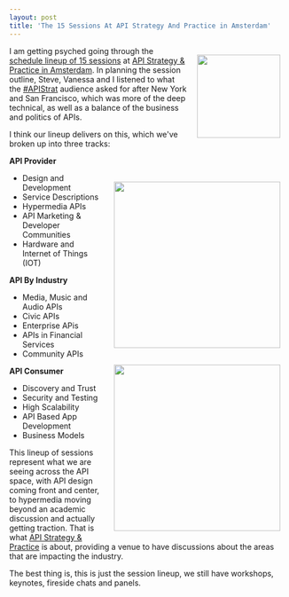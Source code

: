 ```yaml
---
layout: post
title: 'The 15 Sessions At API Strategy And Practice in Amsterdam'
---
```

<p><a href="http://www.apistrategyconference.com/2014Amsterdam/index.php"><img style="padding: 15px;" src="https://s3.amazonaws.com/kinlane-productions/events/api-strategy-practice-vertical.jpg" alt="" width="150" align="right" /></a></p>
<p>I am getting psyched going through the <a href="http://www.apistrategyconference.com/2014Amsterdam/schedule.php">schedule lineup of 15 sessions</a> at <a href="http://www.apistrategyconference.com/2014Amsterdam/index.php">API Strategy &amp; Practice in Amsterdam</a>. In planning the session outline, Steve, Vanessa and I listened to what the <a href="https://twitter.com/search?q=%23APIStrat&amp;src=typd">#APIStrat</a> audience asked for after New York and San Francisco, which was more of the deep technical, as well as a balance of the business and politics of APIs.</p>
<p>I think our lineup delivers on this, which we've broken up into three tracks:</p>
<p><strong>API Provider</strong></p>
<p><img style="padding: 15px;" src="https://s3.amazonaws.com/kinlane-productions/events/api-strategy-practice-conference/apistrat-sf-audience.jpg" alt="" width="300" align="right" /></p>
<ul class="mainlist">
<li>Design and Development</li>
<li>Service Descriptions</li>
<li>Hypermedia APIs</li>
<li>API Marketing &amp; Developer Communities</li>
<li>Hardware and Internet of Things (IOT)</li>
</ul>
<p><strong>API By Industry</strong></p>
<p><img style="padding: 15px;" src="https://s3.amazonaws.com/kinlane-productions/events/api-strategy-practice-conference/apistrat-daniel-adam.jpg" alt="" width="300" align="right" /></p>
<ul class="mainlist">
<li>Media, Music and Audio APIs</li>
<li>Civic APIs</li>
<li>Enterprise APis</li>
<li>APIs in Financial Services</li>
<li>Community APIs</li>
</ul>
<p><strong>API Consumer</strong></p>
<ul class="mainlist">
<li>Discovery and Trust</li>
<li>Security and Testing</li>
<li>High Scalability</li>
<li>API Based App Development</li>
<li>Business Models</li>
</ul>
<p>This lineup of sessions represent what we are seeing across the API space, with API design coming front and center, to hypermedia moving beyond an academic discussion and actually getting traction.  That is what <a href="http://www.apistrategyconference.com/2014Amsterdam/schedule.php">API Strategy &amp; Practice</a> is about, providing a venue to have discussions about the areas that are impacting the industry.</p>
<p>The best thing is, this is just the session lineup, we still have workshops, keynotes, fireside chats and panels.</p>